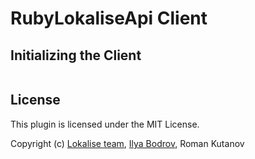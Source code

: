 # RubyLokaliseApi Client

## Initializing the Client

```ruby

```

## License

This plugin is licensed under the MIT License.

Copyright (c) [Lokalise team](http://lokalise.co), [Ilya Bodrov](http://bodrovis.tech), Roman Kutanov